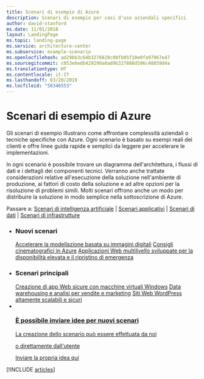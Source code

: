```yaml
---
title: Scenari di esempio di Azure
description: Scenari di esempio per casi d'uso aziendali specifici
author: david-stanford
ms.date: 11/01/2018
layout: LandingPage
ms.topic: landing-page
ms.service: architecture-center
ms.subservice: example-scenario
ms.openlocfilehash: ad29bb3c64b3276828c00fb05f10e0fa97967e47
ms.sourcegitcommit: c053e6edb429299a0ad9b327888d596c48859d4a
ms.translationtype: HT
ms.contentlocale: it-IT
ms.lasthandoff: 03/20/2019
ms.locfileid: "58346553"
---
```

# <a name="azure-example-scenarios"></a>Scenari di esempio di Azure

Gli scenari di esempio illustrano come affrontare complessità aziendali o tecniche specifiche con Azure. Ogni scenario è basato su esempi reali dei clienti e offre linee guida rapide e semplici da leggere per accelerare le implementazioni.

In ogni scenario è possibile trovare un diagramma dell'architettura, i flussi di dati e i dettagli dei componenti tecnici. Verranno anche trattate considerazioni relative all'esecuzione della soluzione nell'ambiente di produzione, ai fattori di costo della soluzione e ad altre opzioni per la risoluzione di problemi simili. Molti scenari offrono anche un modo per distribuire la soluzione in modo semplice nella sottoscrizione di Azure.

Passare a: [Scenari di intelligenza artificiale](#ai-scenarios) | [Scenari applicativi](#application-scenarios) | [Scenari di dati](#data-scenarios) | [Scenari di infrastrutture](#infrastructure-scenarios)

<!-- markdownlint-disable MD033 -->

<ul class="panelContent cardsL">
    <li>
        <div class="cardSize">
            <div class="cardPadding">
                <div class="card">
                    <div class="cardText">
                        <h3>Nuovi scenari</h3>
                        <a class="barLink" href="/azure/architecture/example-scenario/infrastructure/image-modeling" data-linktype="absolute-path">Accelerare la modellazione basata su immagini digitali</a>
                        <a class="barLink" href="/azure/architecture/example-scenario/ai/movie-recommendations" data-linktype="absolute-path">Consigli cinematografici in Azure</a>
                        <a class="barLink" href="/azure/architecture/example-scenario/infrastructure/multi-tier-app-disaster-recovery" data-linktype="absolute-path">Applicazioni Web multilivello sviluppate per la disponibilità elevata e il ripristino di emergenza</a>
                    </div>
                </div>
            </div>
        </div>
    </li>
    <li>
        <div class="cardSize">
            <div class="cardPadding">
                <div class="card">
                    <div class="cardText">
                        <h3>Scenari principali</h3>
                        <a class="barLink" href="/azure/architecture/example-scenario/infrastructure/regulated-multitier-app" data-linktype="absolute-path">Creazione di app Web sicure con macchine virtuali Windows</a>
                        <a class="barLink" href="/azure/architecture/example-scenario/data/data-warehouse" data-linktype="absolute-path">Data warehousing e analisi per vendite e marketing</a>
                        <a class="barLink" href="/azure/architecture/example-scenario/infrastructure/wordpress" data-linktype="absolute-path">Siti Web WordPress altamente scalabili e sicuri</a>
                    </div>
                </div>
            </div>
        </div>
    </li>
    <li>
        <div class="cardSize">
            <div class="cardPadding">
                <div class="card">
                    <div class="cardText">
                        <a href="https://azure-architecture.uservoice.com/forums/918625-architecture-guidance" data-linktype="external">
                            <div class="cardSize cardsF">
                                <div class="cardPadding">
                                    <div class="card">
                                        <div class="cardImageOuter">
                                            <div class="cardImage">
                                                <img src="https://docs.microsoft.com/en-us/media/common/i_feedback.svg" alt="" data-linktype="external">
                                            </div>
                                        </div>
                                        <div class="cardText">
                                            <h3 class="x-hidden-focus">È possibile inviare idee per nuovi scenari</h3>
                                            <p>La creazione dello scenario può essere effettuata da noi</p>
                                            <p>o direttamente dall'utente</p>
                                            <p>Inviare la propria idea qui</p>
                                        </div>
                                    </div>
                                </div>
                            </div>
                        </a>
                    </div>
                </div>
            </div>
        </div>
    </li>
</ul>

[!INCLUDE [articles](../../includes/scenario_articles.md)]